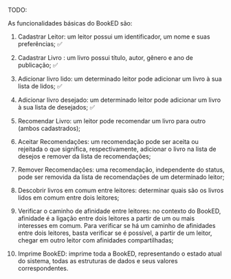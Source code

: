 TODO:

As funcionalidades básicas do BookED são:

1. Cadastrar Leitor: um leitor possui um identificador, um nome e suas
preferências; ✅

2. Cadastrar Livro : um livro possui título, autor, gênero e ano de
publicação; ✅

3. Adicionar livro lido: um determinado leitor pode adicionar um livro à
sua lista de lidos; ✅

4. Adicionar livro desejado: um determinado leitor pode adicionar um
livro à sua lista de desejados; ✅

5. Recomendar Livro: um leitor pode recomendar um livro para outro
(ambos cadastrados);

6. Aceitar Recomendações: um recomendação pode ser aceita ou
rejeitada o que significa, respectivamente, adicionar o livro na lista de
desejos e remover da lista de recomendações;

7. Remover Recomendações: uma recomendação, independente do
status, pode ser removida da lista de recomendações de um
determinado leitor;

8. Descobrir livros em comum entre leitores: determinar quais são os
livros lidos em comum entre dois leitores;

9. Verificar o caminho de afinidade entre leitores: no contexto do
BookED, afinidade é a ligação entre dois leitores a partir de um ou mais
interesses em comum. Para verificar se há um caminho de afinidades
entre dois leitores, basta verificar se é possível, a partir de um leitor,
chegar em outro leitor com afinidades compartilhadas;

10. Imprime BookED: imprime toda a BookED, representando o estado
atual do sistema, todas as estruturas de dados e seus valores
correspondentes.